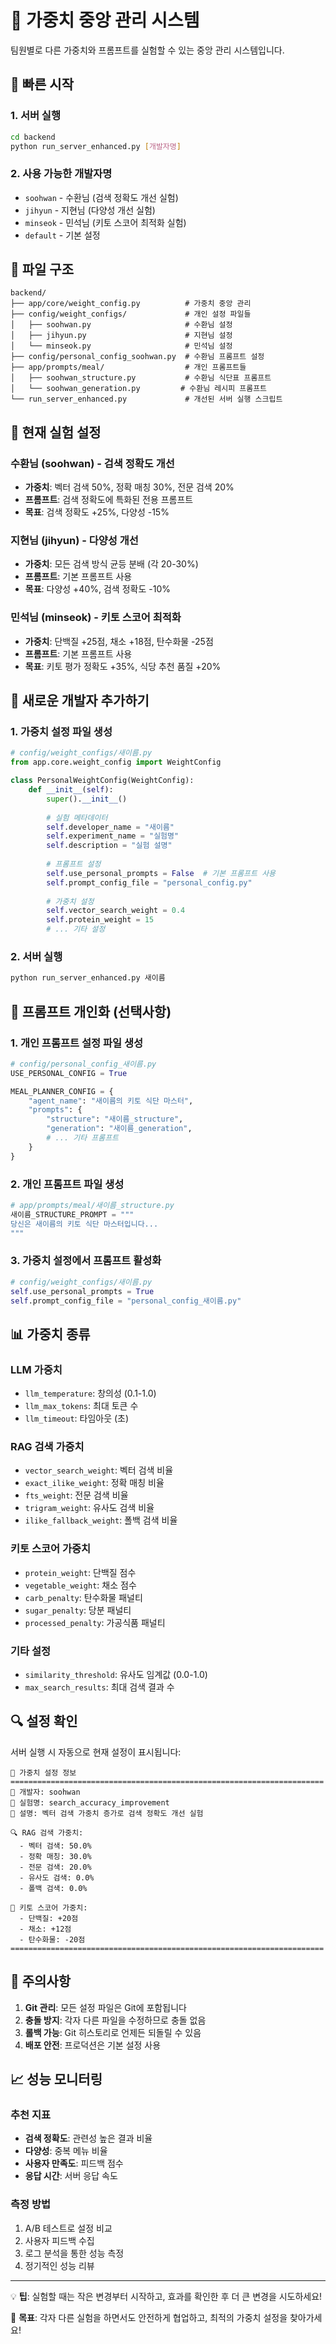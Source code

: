 # 🎯 가중치 중앙 관리 시스템

팀원별로 다른 가중치와 프롬프트를 실험할 수 있는 중앙 관리 시스템입니다.

## 🚀 빠른 시작

### 1. 서버 실행
```bash
cd backend
python run_server_enhanced.py [개발자명]
```

### 2. 사용 가능한 개발자명
- `soohwan` - 수환님 (검색 정확도 개선 실험)
- `jihyun` - 지현님 (다양성 개선 실험)  
- `minseok` - 민석님 (키토 스코어 최적화 실험)
- `default` - 기본 설정

## 📁 파일 구조

```
backend/
├── app/core/weight_config.py          # 가중치 중앙 관리
├── config/weight_configs/             # 개인 설정 파일들
│   ├── soohwan.py                     # 수환님 설정
│   ├── jihyun.py                      # 지현님 설정
│   └── minseok.py                     # 민석님 설정
├── config/personal_config_soohwan.py  # 수환님 프롬프트 설정
├── app/prompts/meal/                  # 개인 프롬프트들
│   ├── soohwan_structure.py           # 수환님 식단표 프롬프트
│   └── soohwan_generation.py         # 수환님 레시피 프롬프트
└── run_server_enhanced.py             # 개선된 서버 실행 스크립트
```

## 🎯 현재 실험 설정

### 수환님 (soohwan) - 검색 정확도 개선
- **가중치**: 벡터 검색 50%, 정확 매칭 30%, 전문 검색 20%
- **프롬프트**: 검색 정확도에 특화된 전용 프롬프트
- **목표**: 검색 정확도 +25%, 다양성 -15%

### 지현님 (jihyun) - 다양성 개선
- **가중치**: 모든 검색 방식 균등 분배 (각 20-30%)
- **프롬프트**: 기본 프롬프트 사용
- **목표**: 다양성 +40%, 검색 정확도 -10%

### 민석님 (minseok) - 키토 스코어 최적화
- **가중치**: 단백질 +25점, 채소 +18점, 탄수화물 -25점
- **프롬프트**: 기본 프롬프트 사용
- **목표**: 키토 평가 정확도 +35%, 식당 추천 품질 +20%

## 🔧 새로운 개발자 추가하기

### 1. 가중치 설정 파일 생성
```python
# config/weight_configs/새이름.py
from app.core.weight_config import WeightConfig

class PersonalWeightConfig(WeightConfig):
    def __init__(self):
        super().__init__()
        
        # 실험 메타데이터
        self.developer_name = "새이름"
        self.experiment_name = "실험명"
        self.description = "실험 설명"
        
        # 프롬프트 설정
        self.use_personal_prompts = False  # 기본 프롬프트 사용
        self.prompt_config_file = "personal_config.py"
        
        # 가중치 설정
        self.vector_search_weight = 0.4
        self.protein_weight = 15
        # ... 기타 설정
```

### 2. 서버 실행
```bash
python run_server_enhanced.py 새이름
```

## 🧪 프롬프트 개인화 (선택사항)

### 1. 개인 프롬프트 설정 파일 생성
```python
# config/personal_config_새이름.py
USE_PERSONAL_CONFIG = True

MEAL_PLANNER_CONFIG = {
    "agent_name": "새이름의 키토 식단 마스터",
    "prompts": {
        "structure": "새이름_structure",
        "generation": "새이름_generation",
        # ... 기타 프롬프트
    }
}
```

### 2. 개인 프롬프트 파일 생성
```python
# app/prompts/meal/새이름_structure.py
새이름_STRUCTURE_PROMPT = """
당신은 새이름의 키토 식단 마스터입니다...
"""
```

### 3. 가중치 설정에서 프롬프트 활성화
```python
# config/weight_configs/새이름.py
self.use_personal_prompts = True
self.prompt_config_file = "personal_config_새이름.py"
```

## 📊 가중치 종류

### LLM 가중치
- `llm_temperature`: 창의성 (0.1-1.0)
- `llm_max_tokens`: 최대 토큰 수
- `llm_timeout`: 타임아웃 (초)

### RAG 검색 가중치
- `vector_search_weight`: 벡터 검색 비율
- `exact_ilike_weight`: 정확 매칭 비율
- `fts_weight`: 전문 검색 비율
- `trigram_weight`: 유사도 검색 비율
- `ilike_fallback_weight`: 폴백 검색 비율

### 키토 스코어 가중치
- `protein_weight`: 단백질 점수
- `vegetable_weight`: 채소 점수
- `carb_penalty`: 탄수화물 패널티
- `sugar_penalty`: 당분 패널티
- `processed_penalty`: 가공식품 패널티

### 기타 설정
- `similarity_threshold`: 유사도 임계값 (0.0-1.0)
- `max_search_results`: 최대 검색 결과 수

## 🔍 설정 확인

서버 실행 시 자동으로 현재 설정이 표시됩니다:

```
🔧 가중치 설정 정보
======================================================================
👤 개발자: soohwan
🧪 실험명: search_accuracy_improvement
📝 설명: 벡터 검색 가중치 증가로 검색 정확도 개선 실험

🔍 RAG 검색 가중치:
  - 벡터 검색: 50.0%
  - 정확 매칭: 30.0%
  - 전문 검색: 20.0%
  - 유사도 검색: 0.0%
  - 폴백 검색: 0.0%

🥑 키토 스코어 가중치:
  - 단백질: +20점
  - 채소: +12점
  - 탄수화물: -20점
======================================================================
```

## 🚨 주의사항

1. **Git 관리**: 모든 설정 파일은 Git에 포함됩니다
2. **충돌 방지**: 각자 다른 파일을 수정하므로 충돌 없음
3. **롤백 가능**: Git 히스토리로 언제든 되돌릴 수 있음
4. **배포 안전**: 프로덕션은 기본 설정 사용

## 📈 성능 모니터링

### 추천 지표
- **검색 정확도**: 관련성 높은 결과 비율
- **다양성**: 중복 메뉴 비율
- **사용자 만족도**: 피드백 점수
- **응답 시간**: 서버 응답 속도

### 측정 방법
1. A/B 테스트로 설정 비교
2. 사용자 피드백 수집
3. 로그 분석을 통한 성능 측정
4. 정기적인 성능 리뷰

---

💡 **팁**: 실험할 때는 작은 변경부터 시작하고, 효과를 확인한 후 더 큰 변경을 시도하세요!

🎯 **목표**: 각자 다른 실험을 하면서도 안전하게 협업하고, 최적의 가중치 설정을 찾아가세요!
